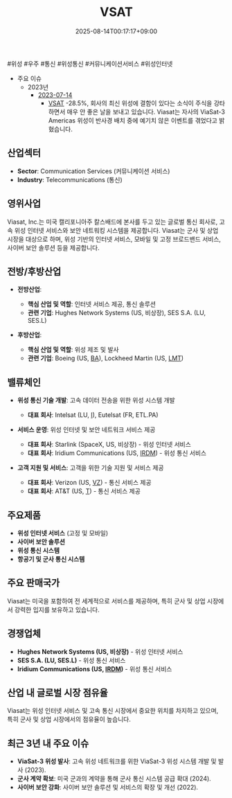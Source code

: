 ﻿---
title: "VSAT"
date: 2025-08-14T00:17:17+09:00
lastmod: 2025-08-14T00:17:17+09:00
type: docs
sidebar:
  open: true
weight: 941
---
<div style="display:none">
  <meta property="article:published_time" content="2025-08-13T15:17:17Z" />
  <meta property="article:modified_time" content="2025-08-13T15:17:17Z" />
</div>
#위성 #우주 #통신 #위성통신 #커뮤니케이션서비스 #위성인터넷

- 주요 이슈
	- 2023년
		- [2023-07-14](/daily-summary/2023-07-14/)
			- [VSAT](/company-analysis/vsat/) -28.5%, 회사의 최신 위성에 결함이 있다는 소식이 주식을 강타하면서 매우 안 좋은 날을 보내고 있습니다. Viasat는 자사의 ViaSat-3 Americas 위성이 반사경 배치 중에 예기치 않은 이벤트를 겪었다고 밝혔습니다.

## 산업섹터

- **Sector**: Communication Services (커뮤니케이션 서비스)
- **Industry**: Telecommunications (통신)

## 영위사업

Viasat, Inc.는 미국 캘리포니아주 칼스배드에 본사를 두고 있는 글로벌 통신 회사로, 고속 위성 인터넷 서비스와 보안 네트워킹 시스템을 제공합니다. Viasat는 군사 및 상업 시장을 대상으로 하며, 위성 기반의 인터넷 서비스, 모바일 및 고정 브로드밴드 서비스, 사이버 보안 솔루션 등을 제공합니다.

## 전방/후방산업

- **전방산업**:
    
    - **핵심 산업 및 역할**: 인터넷 서비스 제공, 통신 솔루션
    - **관련 기업**: Hughes Network Systems (US, 비상장), SES S.A. (LU, SES.L)
    
- **후방산업**:
    
    - **핵심 산업 및 역할**: 위성 제조 및 발사
    - **관련 기업**: Boeing (US, [BA](/company-analysis/ba/)), Lockheed Martin (US, [LMT](/company-analysis/lmt/))

## 밸류체인

- **위성 통신 기술 개발**: 고속 데이터 전송을 위한 위성 시스템 개발
    
    - **대표 회사**: Intelsat (LU, [I](/company-analysis/i/)), Eutelsat (FR, ETL.PA)
    
- **서비스 운영**: 위성 인터넷 및 보안 네트워크 서비스 제공
    
    - **대표 회사**: Starlink (SpaceX, US, 비상장) - 위성 인터넷 서비스
    - **대표 회사**: Iridium Communications (US, [IRDM](/company-analysis/irdm/)) - 위성 통신 서비스
    
- **고객 지원 및 서비스**: 고객을 위한 기술 지원 및 서비스 제공
    
    - **대표 회사**: Verizon (US, [VZ](/company-analysis/vz/)) - 통신 서비스 제공
    - **대표 회사**: AT&T (US, [T](/company-analysis/t/)) - 통신 서비스 제공

## 주요제품

- **위성 인터넷 서비스** (고정 및 모바일)
- **사이버 보안 솔루션**
- **위성 통신 시스템**
- **항공기 및 군사 통신 시스템**

## 주요 판매국가

Viasat는 미국을 포함하여 전 세계적으로 서비스를 제공하며, 특히 군사 및 상업 시장에서 강력한 입지를 보유하고 있습니다.

## 경쟁업체

- **Hughes Network Systems (US, 비상장)** - 위성 인터넷 서비스
- **SES S.A. (LU, SES.L)** - 위성 통신 서비스
- **Iridium Communications (US, [IRDM](/company-analysis/irdm/))** - 위성 통신 서비스

## 산업 내 글로벌 시장 점유율

Viasat는 위성 인터넷 서비스 및 고속 통신 시장에서 중요한 위치를 차지하고 있으며, 특히 군사 및 상업 시장에서의 점유율이 높습니다.

## 최근 3년 내 주요 이슈

- **ViaSat-3 위성 발사**: 고속 위성 네트워크를 위한 ViaSat-3 위성 시스템 개발 및 발사 (2023).
- **군사 계약 확보**: 미국 군과의 계약을 통해 군사 통신 시스템 공급 확대 (2024).
- **사이버 보안 강화**: 사이버 보안 솔루션 및 서비스의 확장 및 개선 (2022).
